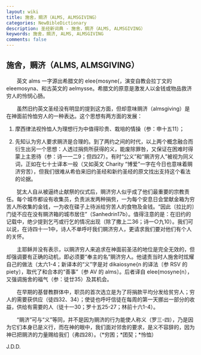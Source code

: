 ```yaml
---
layout: wiki
title: 施舍，赒济（ALMS, ALMSGIVING）
categories: NewBibleDictionary
description: 圣经新词典 - 施舍，赒济（ALMS, ALMSGIVING）
keywords: 施舍，赒济, ALMS, ALMSGIVING
comments: false
---
```


## 施舍，赒济（ALMS, ALMSGIVING）

　　英文 alms 一字源出希腊文的 elee{mosyne{，演变自教会拉丁文的 eleemosyna、和古英文的 aelmysse。希腊文的原意是激发人以金钱或物品救济穷人的怜悯心肠。

　　虽然旧约英文圣经没有明显的提到这方面，但却意味赒济（almsgiving）是在神面前怜恤穷人的一种表达。这个思想有两方面的发展：

1. 摩西律法视怜恤人为理想行为中值得珍贵、栽培的情操（参：申十五11）；

2. 先知认为穷人要求赒济是合理的。到了两约之间的时代，以上两个概念融合而衍生出另一个思想：人透过捐赀所获得的义，能废除罪咎，又保证在困难时得蒙上主恩待（参：诗一一二9；但四27）。有时“公义”和“赒济穷人”被视为同义词，正如在七十士译本一般（又如英文 Charity “博爱”一字在今日也意味着赒济穷苦），但我们很难从希伯来旧约圣经和新约圣经的原文找出支持这个看法的论据。

　　犹太人自从被逼终止献祭的仪式后，赒济穷人似乎成了他们最重要的宗教责任。每个城市都设有收集员，负责派发两种捐赀，一为每个安息日会堂献金箱为穷苦人所收集的金钱，一为收在碟子上待派给穷苦人的食物及金钱。“因此〔拉比的〕门徒不应在没有赒济箱的城市居住”（Sanhedrin17b）。值得注意的是：在旧约的记载中，绝少提到乞丐或行乞的情况出现（除了撒上二36；诗一○九10）。我们可以说，在诗四十一1中，诗人不单呼吁我们赒济穷人，更请求我们要对他们有个人的关怀。

　　主耶稣并没有表示，以赒济穷人来追求在神面前圣洁的地位是完全无效的，但却强调要有正确的动机，即必须要“奉主的名”赒济穷人。他谴责当时人施舍时炫耀自己的做法（太六1-4；新译本的“义”字是对 dikaiosyne{n 的译法〔参 RSV 的 piety〕，取代了和合本的“善事”〔参 AV 的 alms〕。后者译自 elee{mosyne{n），又强调施舍的福气（参：徒廿35）及其机会。

　　在早期的基督教群体中，职员的首次选立是为了将捐款平均分发给贫穷人；穷人的需要获供应（徒四32、34）；使徒也呼吁信徒在每周的第一天挪出一部分的收益，供给有需要的人（徒十一30；罗十五25-27；林前十六1-4）。

　　“赒济”可与“义”等同，并不是因为赒济的行为能使人称义（罗三-四），乃是因为它们本身已是义行，而在神的眼中，我们面对邻舍的要求，是义不容辞的，因为神已把赒济的力量赐给我们（弗四28）。（*穷困；*团契；*怜恤）

J.D.D.

